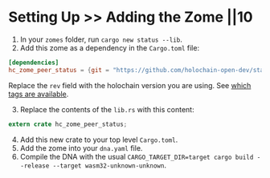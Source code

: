 # Setting Up >> Adding the Zome ||10

1. In your `zomes` folder, run `cargo new status --lib`.
2. Add this zome as a dependency in the `Cargo.toml` file:

```toml
[dependencies]
hc_zome_peer_status = {git = "https://github.com/holochain-open-dev/status", rev = "for-hc-v0.0.124", package = "hc_zome_peer_status"}
```

Replace the `rev` field with the holochain version you are using. See [which tags are available](https://github.com/holochain-open-dev/status/tags).

3.  Replace the contents of the `lib.rs` with this content:

```rust
extern crate hc_zome_peer_status;
```

4. Add this new crate to your top level `Cargo.toml`.
5. Add the zome into your `dna.yaml` file.
6. Compile the DNA with the usual `CARGO_TARGET_DIR=target cargo build --release --target wasm32-unknown-unknown`.
